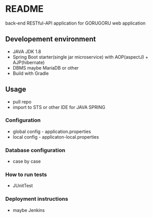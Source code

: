# README #
back-end RESTful-API application for GORUGORU web application

## Developement environment
* JAVA JDK 1.8
* Spring Boot starter(single jar microservice) with AOP(aspectJ) + AJP(hibernate)
* DBMS maybe MariaDB or other
* Build with Gradle

## Usage
* pull repo
* import to STS or other IDE for JAVA SPRING
### Configuration
* global config - application.properties
* local config - applicaton-local.properties
### Database configuration
* case by case
### How to run tests
* JUnitTest
### Deployment instructions
* maybe Jenkins